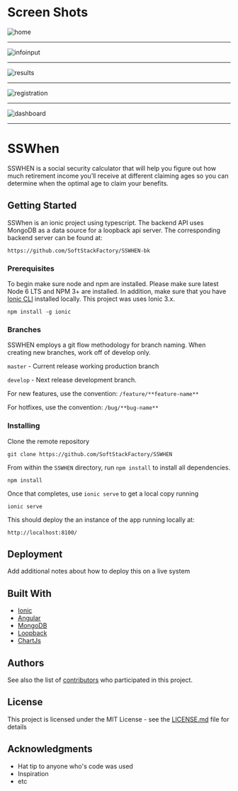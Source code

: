 # Screen Shots
![home](https://user-images.githubusercontent.com/29248268/39676043-6acb9f90-5118-11e8-96d9-9d5a93cf92f3.JPG)
- - -
![infoinput](https://user-images.githubusercontent.com/29248268/39676070-dd22058e-5118-11e8-9c37-8733465ba0d0.JPG)
- - -
![results](https://user-images.githubusercontent.com/29248268/39676074-ef28d294-5118-11e8-9863-73a84493102c.JPG)
- - -
![registration](https://user-images.githubusercontent.com/29248268/39676079-feaaf2b0-5118-11e8-87a8-a8ff779eb62c.JPG)
- - -
![dashboard](https://user-images.githubusercontent.com/29248268/39676083-0d54a5c2-5119-11e8-9049-b232933108af.JPG)
- - -
# SSWhen

SSWHEN is a social security calculator that will help you figure out how much retirement income you’ll receive at different claiming ages so you can determine when the optimal age to claim your benefits.

## Getting Started

SSWhen is an ionic project using typescript. The backend API uses MongoDB as a data source for a loopback api server. The corresponding backend server can be found at: 

```
https://github.com/SoftStackFactory/SSWHEN-bk
```



### Prerequisites

To begin make sure node and npm are installed. Please make sure latest Node 6 LTS and NPM 3+ are installed. In addition, make sure that you have [Ionic CLI](https://ionicframework.com/docs/cli/) installed locally. This project was uses Ionic 3.x. 

```
npm install -g ionic
```


### Branches

SSWHEN employs a git flow methodology for branch naming. When creating new branches, work off of develop only.

`master` - Current release working production branch

`develop` - Next release development branch.

For new features, use the convention: `/feature/**feature-name**`

For hotfixes, use the convention: `/bug/**bug-name**`


### Installing

Clone the remote repository

```
git clone https://github.com/SoftStackFactory/SSWHEN
```

From within the `SSWHEN` directory, run `npm install` to install all dependencies.

```
npm install
```

Once that completes, use `ionic serve` to get a local copy running

```
ionic serve
```

This should deploy the an instance of the app running locally at:

```
http://localhost:8100/
```


## Deployment

Add additional notes about how to deploy this on a live system

## Built With

* [Ionic](https://ionicframework.com/)
* [Angular](https://angular.io/)
* [MongoDB](https://www.mongodb.com/)
* [Loopback](http://loopback.io/)
* [ChartJs](http://www.chartjs.org/)

## Authors

See also the list of [contributors](https://github.com/SoftStackFactory/SSWHEN/graphs/contributors) who participated in this project.

## License

This project is licensed under the MIT License - see the [LICENSE.md](LICENSE.md) file for details

## Acknowledgments

* Hat tip to anyone who's code was used
* Inspiration
* etc
